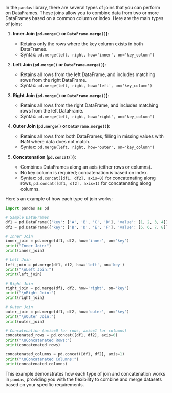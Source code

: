 In the `pandas` library, there are several types of joins that you can perform on DataFrames. These joins allow you to combine data from two or more DataFrames based on a common column or index. Here are the main types of joins:

1. **Inner Join (`pd.merge()` or `DataFrame.merge()`)**:
    - Retains only the rows where the key column exists in both DataFrames.
    - Syntax: `pd.merge(left, right, how='inner', on='key_column')`

2. **Left Join (`pd.merge()` or `DataFrame.merge()`)**:
    - Retains all rows from the left DataFrame, and includes matching rows from the right DataFrame.
    - Syntax: `pd.merge(left, right, how='left', on='key_column')`

3. **Right Join (`pd.merge()` or `DataFrame.merge()`)**:
    - Retains all rows from the right DataFrame, and includes matching rows from the left DataFrame.
    - Syntax: `pd.merge(left, right, how='right', on='key_column')`

4. **Outer Join (`pd.merge()` or `DataFrame.merge()`)**:
    - Retains all rows from both DataFrames, filling in missing values with NaN where data does not match.
    - Syntax: `pd.merge(left, right, how='outer', on='key_column')`

5. **Concatenation (`pd.concat()`)**:
    - Combines DataFrames along an axis (either rows or columns).
    - No key column is required; concatenation is based on index.
    - Syntax: `pd.concat([df1, df2], axis=0)` for concatenating along rows, `pd.concat([df1, df2], axis=1)` for concatenating along columns.

Here's an example of how each type of join works:

```python
import pandas as pd

# Sample DataFrames
df1 = pd.DataFrame({'key': ['A', 'B', 'C', 'D'], 'value': [1, 2, 3, 4]})
df2 = pd.DataFrame({'key': ['B', 'D', 'E', 'F'], 'value': [5, 6, 7, 8]})

# Inner Join
inner_join = pd.merge(df1, df2, how='inner', on='key')
print("Inner Join:")
print(inner_join)

# Left Join
left_join = pd.merge(df1, df2, how='left', on='key')
print("\nLeft Join:")
print(left_join)

# Right Join
right_join = pd.merge(df1, df2, how='right', on='key')
print("\nRight Join:")
print(right_join)

# Outer Join
outer_join = pd.merge(df1, df2, how='outer', on='key')
print("\nOuter Join:")
print(outer_join)

# Concatenation (axis=0 for rows, axis=1 for columns)
concatenated_rows = pd.concat([df1, df2], axis=0)
print("\nConcatenated Rows:")
print(concatenated_rows)

concatenated_columns = pd.concat([df1, df2], axis=1)
print("\nConcatenated Columns:")
print(concatenated_columns)
```

This example demonstrates how each type of join and concatenation works in `pandas`, providing you with the flexibility to combine and merge datasets based on your specific requirements.